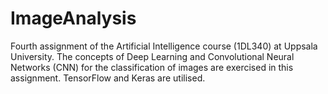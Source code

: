 # ImageAnalysis
Fourth assignment of the Artificial Intelligence course (1DL340) at Uppsala University. The concepts of Deep Learning and Convolutional Neural Networks (CNN) for the classification of images are exercised in this assignment. TensorFlow and Keras are utilised.
